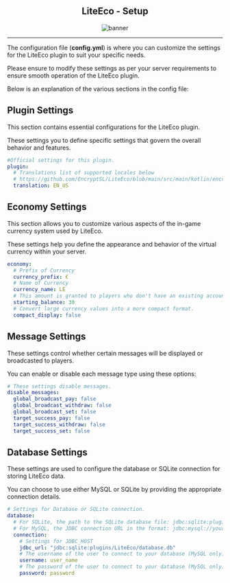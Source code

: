 <div style="text-align: center;">

## LiteEco - Setup

![banner](https://user-images.githubusercontent.com/9441083/215228544-29c3bfa3-f67f-4f9d-8510-bde3f133018e.jpg)

</div>

---

The configuration file (**config.yml**) is where you can customize the settings for the LiteEco plugin to suit your specific needs.

Please ensure to modify these settings as per your server requirements to ensure smooth operation of the LiteEco plugin.

Below is an explanation of the various sections in the config file:

## Plugin Settings

This section contains essential configurations for the LiteEco plugin.

These settings you to define specific settings that govern the overall behavior and features.

```YAML
#Official settings for this plugin.
plugin:
  # Translations list of supported locales below
  # https://github.com/EncryptSL/LiteEco/blob/main/src/main/kotlin/encryptsl/cekuj/net/api/enums/LangKey.kt
  translation: EN_US
```

## Economy Settings

This section allows you to customize various aspects of the in-game currency system used by LiteEco.

These settings help you define the appearance and behavior of the virtual currency within your server.

```YAML
economy:
  # Prefix of Currency
  currency_prefix: €
  # Name of Currency
  currency_name: LE
  # This amount is granted to players who don't have an existing account in the database.
  starting_balance: 30
  # Convert large currency values into a more compact format.
  compact_display: false
```

## Message Settings

These settings control whether certain messages will be displayed or broadcasted to players.

You can enable or disable each message type using these options:

```YAML
# These settings disable messages.
disable_messages:
  global_broadcast_pay: false
  global_broadcast_withdraw: false
  global_broadcast_set: false
  target_success_pay: false
  target_success_withdraw: false
  target_success_set: false
```

## Database Settings

These settings are used to configure the database or SQLite connection for storing LiteEco data.

You can choose to use either MySQL or SQLite by providing the appropriate connection details.

```YAML
# Settings for Database or SQLite connection.
database:
  # For SQLite, the path to the SQLite database file: jdbc:sqlite:plugins/LiteEco/database.db
  # For MySQL, the JDBC connection URL in the format: jdbc:mysql://your_host:port/name_of_database
  connection:
    # Settings for JDBC_HOST
    jdbc_url: "jdbc:sqlite:plugins/LiteEco/database.db"
    # The username of the user to connect to your database (MySQL only).
    username: user_name
    # The password of the user to connect to your database (MySQL only).
    password: password
```
